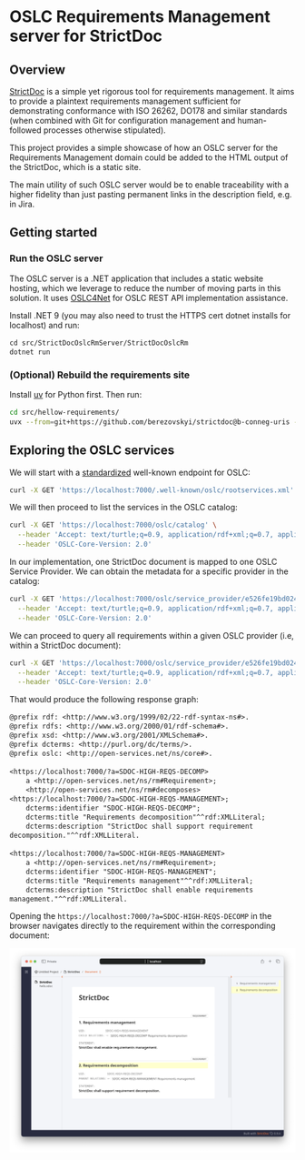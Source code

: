 # OSLC Requirements Management server for StrictDoc

## Overview

[StrictDoc](https://github.com/strictdoc-project/strictdoc) is a simple yet rigorous tool for requirements management. It aims to provide a plaintext requirements management sufficient for demonstrating conformance with ISO 26262, DO178 and similar standards (when combined with Git for configuration management and human-followed processes otherwise stipulated).

This project provides a simple showcase of how an OSLC server for the Requirements Management domain could be added to the HTML output of the StrictDoc, which is a static site.

The main utility of such OSLC server would be to enable traceability with a higher fidelity than just pasting permanent links in the description field, e.g. in Jira.

## Getting started

### Run the OSLC server

The OSLC server is a .NET application that includes a static website hosting, which we leverage to reduce the number of moving parts in this solution. It uses [OSLC4Net](https://github.com/OSLC/oslc4net) for OSLC REST API implementation assistance.

Install .NET 9 (you may also need to trust the HTTPS cert dotnet installs for localhost) and run:

```
cd src/StrictDocOslcRmServer/StrictDocOslcRm
dotnet run
```

### (Optional) Rebuild the requirements site

Install [uv](https://docs.astral.sh/uv/) for Python first. Then run:

```sh
cd src/hellow-requirements/
uvx --from=git+https://github.com/berezovskyi/strictdoc@b-conneg-uris --no-cache strictdoc export --formats html,json hello.sdoc
```


## Exploring the OSLC services

We will start with a [standardized](https://www.iana.org/assignments/well-known-uris/well-known-uris.xhtml) well-known endpoint for OSLC:

```sh
curl -X GET 'https://localhost:7000/.well-known/oslc/rootservices.xml'
```

We will then proceed to list the services in the OSLC catalog:

```sh
curl -X GET 'https://localhost:7000/oslc/catalog' \
  --header 'Accept: text/turtle;q=0.9, application/rdf+xml;q=0.7, application/ld+json;q=0.5, application/n-triples;q=0.3' \
  --header 'OSLC-Core-Version: 2.0'
```

In our implementation, one StrictDoc document is mapped to one OSLC Service Provider. We can obtain the metadata for a specific provider in the catalog:

```sh
curl -X GET 'https://localhost:7000/oslc/service_provider/e526fe19bd024f2ea7c84b9bccaf1243' \
  --header 'Accept: text/turtle;q=0.9, application/rdf+xml;q=0.7, application/ld+json;q=0.5, application/n-triples;q=0.3' \
  --header 'OSLC-Core-Version: 2.0'
```

We can proceed to query all requirements within a given OSLC provider (i.e, within a StrictDoc document):

```sh
curl -X GET 'https://localhost:7000/oslc/service_provider/e526fe19bd024f2ea7c84b9bccaf1243/requirements' \
  --header 'Accept: text/turtle;q=0.9, application/rdf+xml;q=0.7, application/ld+json;q=0.5, application/n-triples;q=0.3' \
  --header 'OSLC-Core-Version: 2.0'
```

That would produce the following response graph:


```turtle
@prefix rdf: <http://www.w3.org/1999/02/22-rdf-syntax-ns#>.
@prefix rdfs: <http://www.w3.org/2000/01/rdf-schema#>.
@prefix xsd: <http://www.w3.org/2001/XMLSchema#>.
@prefix dcterms: <http://purl.org/dc/terms/>.
@prefix oslc: <http://open-services.net/ns/core#>.

<https://localhost:7000/?a=SDOC-HIGH-REQS-DECOMP> 
    a <http://open-services.net/ns/rm#Requirement>;
    <http://open-services.net/ns/rm#decomposes> <https://localhost:7000/?a=SDOC-HIGH-REQS-MANAGEMENT>;
    dcterms:identifier "SDOC-HIGH-REQS-DECOMP";
    dcterms:title "Requirements decomposition"^^rdf:XMLLiteral;
    dcterms:description "StrictDoc shall support requirement decomposition."^^rdf:XMLLiteral.

<https://localhost:7000/?a=SDOC-HIGH-REQS-MANAGEMENT> 
    a <http://open-services.net/ns/rm#Requirement>;
    dcterms:identifier "SDOC-HIGH-REQS-MANAGEMENT";
    dcterms:title "Requirements management"^^rdf:XMLLiteral;
    dcterms:description "StrictDoc shall enable requirements management."^^rdf:XMLLiteral.
```

Opening the `https://localhost:7000/?a=SDOC-HIGH-REQS-DECOMP` in the browser navigates directly to the requirement within the corresponding document:

![](./docs/static/req-2-open.png)
